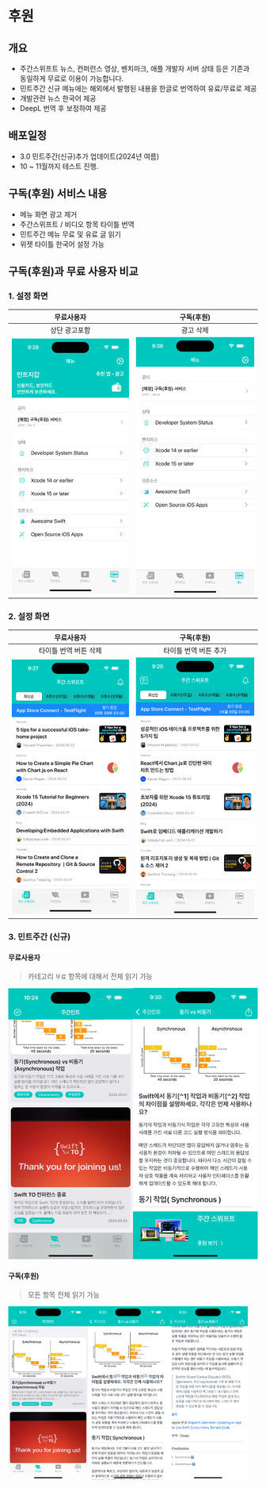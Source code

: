 # 후원

## 개요
* 주간스위프트 뉴스, 컨퍼런스 영상, 벤치마크, 애플 개발자 서버 상태 등은 기존과 동일하게 무료로 이용이 가능합니다.
* 민트주간 신규 메뉴에는 해외에서 발행된 내용을 한글로 번역하여 유료/무료로 제공
* 개발관련 뉴스 한국어 제공
* DeepL 번역 후 보정하여 제공

## 배포일정
* 3.0 민트주간(신규)추가 업데이트(2024년 여름)
* 10 ~ 11월까지 테스트 진행.

## 구독(후원) 서비스 내용
* 메뉴 화면 광고 제거
* 주간스위프트 / 비디오 항목 타이틀 번역
* 민트주간 메뉴 무료 및 유료 글 읽기
* 위젯 타이틀 한국어 설정 가능

## 구독(후원)과 무료 사용자 비교

### 1. 설정 화면

|무료사용자|구독(후원)|
|:-----:|:---:|
|상단 광고포함|광고 삭제|
|<img src = "https://raw.githubusercontent.com/MintSwift/MintImage/main/PromotionImage/Menu_AD_2.png" width="100%" height="auto">|<img src = "https://raw.githubusercontent.com/MintSwift/MintImage/main/PromotionImage/Non_Menu.png" width="100%" height="auto"> |


### 2. 설정 화면

|무료사용자|구독(후원)|
|:-----:|:---:|
|타이틀 번역 버튼 삭제|타이틀 번역 버튼 추가|
|<img src = "https://raw.githubusercontent.com/MintSwift/MintImage/main/PromotionImage/Non_Title.png" width="100%" height="auto">|<img src = "https://raw.githubusercontent.com/MintSwift/MintImage/main/PromotionImage/Title_Korean.png" width="100%" height="auto"> |

### 3. 민트주간 (신규)

#### 무료사용자
> 카테고리 `무료` 항목에 대해서 전체 읽기 가능

<img src = "https://raw.githubusercontent.com/MintSwift/MintImage/main/PromotionImage/Free_WeeklyMint.png" width="50%" height="auto"><img src = "https://raw.githubusercontent.com/MintSwift/MintImage/main/PromotionImage/Non_WeeklyMint.png" width="50%" height="auto">

#### 구독(후원)
> 모든 항목 전체 읽기 가능

<img src = "https://raw.githubusercontent.com/MintSwift/MintImage/main/PromotionImage/WeeklyMint_1.png" width="32%" height="auto"><img src = "https://raw.githubusercontent.com/MintSwift/MintImage/main/PromotionImage/WeeklyMint_2.png" width="32%" height="auto"><img src = "https://raw.githubusercontent.com/MintSwift/MintImage/main/PromotionImage/WeeklyMint_3.png" width="32%" height="auto">





